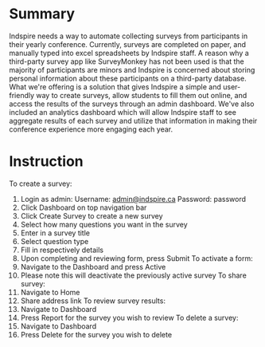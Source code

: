 
# Summary

Indspire needs a way to automate collecting surveys from participants in their yearly conference. Currently, surveys are completed on paper, and manually typed into excel spreadsheets by Indspire staff. A reason why a third-party survey app like SurveyMonkey has not been used is that the majority of participants are minors and Indspire is concerned about storing personal information about these participants on a third-party database. What we're offering is a solution that gives Indspire a simple and user-friendly way to create surveys, allow students to fill them out online, and access the results of the surveys through an admin dashboard. We've also included an analytics dashboard which will allow Indspire staff to see aggregate results of each survey and utilize that information in making their conference experience more engaging each year. 


# Instruction

To create a survey:
1. Login as admin:
	Username: admin@indspire.ca
	Password: password
2. Click Dashboard on top navigation bar
3. Click Create Survey to create a new survey
4. Select how many questions you want in the survey
5. Enter in a survey title
6. Select question type
7. Fill in respectively details
8. Upon completing and reviewing form, press Submit
To activate a form:
1. Navigate to the Dashboard and press Active
2. Please note this will deactivate the previously active survey
To share survey:
1. Navigate to Home
2. Share address link
To review survey results:
1. Navigate to Dashboard
2. Press Report for the survey you wish to review
To delete a survey:
1. Navigate to Dashboard
2. Press Delete for the survey you wish to delete


